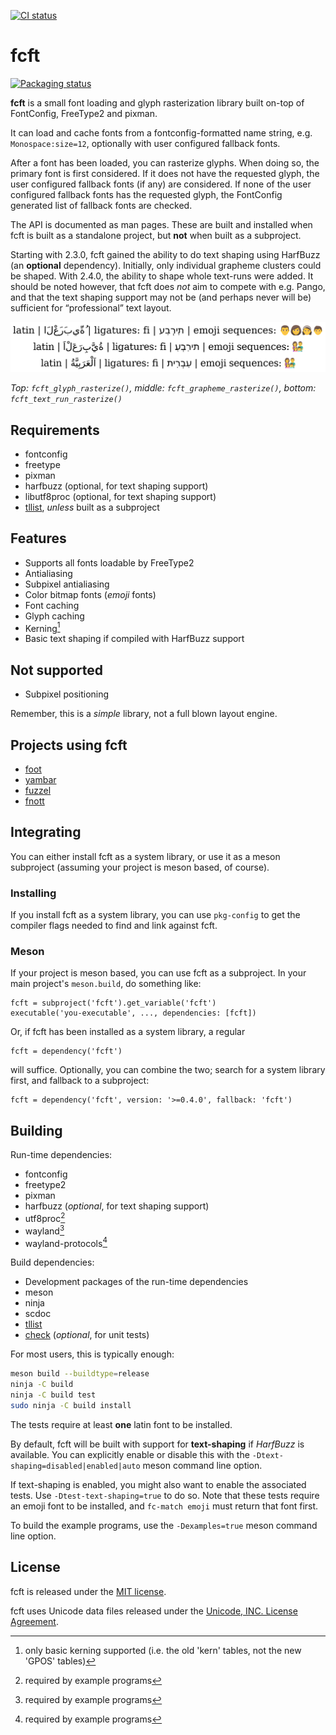 [![CI status](https://ci.codeberg.org/api/badges/dnkl/fcft/status.svg)](https://ci.codeberg.org/dnkl/fcft)

# fcft

[![Packaging status](https://repology.org/badge/vertical-allrepos/fcft.svg)](https://repology.org/project/fcft/versions)

**fcft** is a small font loading and glyph rasterization library built
on-top of FontConfig, FreeType2 and pixman.

It can load and cache fonts from a fontconfig-formatted name string,
e.g. `Monospace:size=12`, optionally with user configured fallback fonts.

After a font has been loaded, you can rasterize glyphs. When doing so,
the primary font is first considered. If it does not have the
requested glyph, the user configured fallback fonts (if any) are
considered. If none of the user configured fallback fonts has the
requested glyph, the FontConfig generated list of fallback fonts are
checked.

The API is documented as man pages. These are built and installed when
fcft is built as a standalone project, but **not** when built as a
subproject.

Starting with 2.3.0, fcft gained the ability to do text shaping using
HarfBuzz (an **optional** dependency). Initially, only individual
grapheme clusters could be shaped. With 2.4.0, the ability to shape
whole text-runs were added. It should be noted however, that fcft does
_not_ aim to compete with e.g. Pango, and that the text shaping
support may not be (and perhaps never will be) sufficient for
“professional” text layout.

![screenshot](screenshot.png "Screenshot showing the three rasterization methods")

_Top: `fcft_glyph_rasterize()`, middle: `fcft_grapheme_rasterize()`,
bottom: `fcft_text_run_rasterize()`_


## Requirements

* fontconfig
* freetype
* pixman
* harfbuzz (optional, for text shaping support)
* libutf8proc (optional, for text shaping support)
* [tllist](https://codeberg.org/dnkl/tllist), _unless_ built as a subproject


## Features

* Supports all fonts loadable by FreeType2
* Antialiasing
* Subpixel antialiasing
* Color bitmap fonts (_emoji_ fonts)
* Font caching
* Glyph caching
* Kerning[^1]
* Basic text shaping if compiled with HarfBuzz support

[^1]: only basic kerning supported (i.e. the old 'kern' tables, not
    the new 'GPOS' tables)


## Not supported

* Subpixel positioning

Remember, this is a _simple_ library, not a full blown layout engine.


## Projects using fcft

* [foot](https://codeberg.org/dnkl/foot)
* [yambar](https://codeberg.org/dnkl/yambar)
* [fuzzel](https://codeberg.org/dnkl/fuzzel)
* [fnott](https://codeberg.org/dnkl/fnott)


## Integrating

You can either install fcft as a system library, or use it as a meson
subproject (assuming your project is meson based, of course).


### Installing

If you install fcft as a system library, you can use `pkg-config` to
get the compiler flags needed to find and link against fcft.


### Meson

If your project is meson based, you can use fcft as a subproject. In
your main project's `meson.build`, do something like:

```meson
fcft = subproject('fcft').get_variable('fcft')
executable('you-executable', ..., dependencies: [fcft])
```

Or, if fcft has been installed as a system library, a regular

```meson
fcft = dependency('fcft')
```

will suffice. Optionally, you can combine the two; search for a system
library first, and fallback to a subproject:

```meson
fcft = dependency('fcft', version: '>=0.4.0', fallback: 'fcft')
```

## Building

Run-time dependencies:

* fontconfig
* freetype2
* pixman
* harfbuzz (_optional_, for text shaping support)
* utf8proc[^2]
* wayland[^2]
* wayland-protocols[^2]

[^2]: required by example programs

Build dependencies:

* Development packages of the run-time dependencies
* meson
* ninja
* scdoc
* [tllist](https://codeberg.org/dnkl/tllist)
* [check](https://libcheck.github.io/check/) (_optional_, for unit tests)

For most users, this is typically enough:
```sh
meson build --buildtype=release
ninja -C build
ninja -C build test
sudo ninja -C build install
```

The tests require at least **one** latin font to be installed.

By default, fcft will be built with support for **text-shaping** if
_HarfBuzz_ is available. You can explicitly enable or disable this
with the `-Dtext-shaping=disabled|enabled|auto` meson command line
option.

If text-shaping is enabled, you might also want to enable the
associated tests. Use `-Dtest-text-shaping=true` to do so. Note that
these tests require an emoji font to be installed, and `fc-match
emoji` must return that font first.

To build the example programs, use the `-Dexamples=true` meson command
line option.


## License

fcft is released under the [MIT license](LICENSE).

fcft uses Unicode data files released under the [Unicode, INC. License
Agreement](https://www.unicode.org/license.html).
